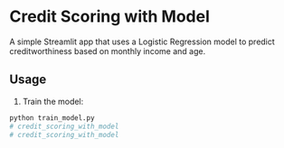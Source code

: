 # Credit Scoring with Model

A simple Streamlit app that uses a Logistic Regression model to predict creditworthiness based on monthly income and age.

## Usage

1. Train the model:
```bash
python train_model.py
# credit_scoring_with_model
# credit_scoring_with_model
